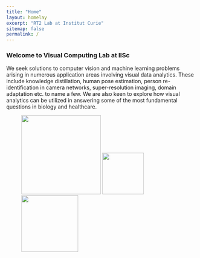 ```yaml
---
title: "Home"
layout: homelay
excerpt: "RT2 Lab at Institut Curie"
sitemap: false
permalink: /
---
```


### Welcome to Visual Computing Lab at IISc

We seek solutions to computer vision and machine learning problems arising in numerous application areas involving visual data analytics. These include knowledge distillation, human pose estimation, person re-identification in camera networks, super-resolution imaging, domain adaptation etc. to name a few. We are also keen to explore how visual analytics can be utilized in answering some of the most fundamental questions in biology and healthcare.

<figure class="third centered">
  <img src="{{ site.url }}{{ site.baseurl }}/images/logo/cds_logo.png" style="width: 210px">
  <img src="{{ site.url }}{{ site.baseurl }}/images/logo/iisc_logo.png" style="width: 110px">
  <img src="{{ site.url }}{{ site.baseurl }}/images/logo/cds_dept.jpg" style="width: 150px">
  <!-- <img src="{{ site.url }}{{ site.baseurl }}/images/logopic/Logo_NWO.jpg" style="width: 120px">
  <img src="{{ site.url }}{{ site.baseurl }}/images/logopic/Logo_ERC.jpg" style="width: 110px"> -->
</figure>